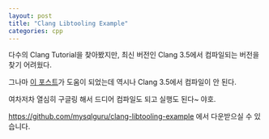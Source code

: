 ```yaml
---
layout: post
title: "Clang Libtooling Example"
categories: cpp
---
```

다수의 Clang Tutorial을 찾아봤지만, 최신 버전인 Clang 3.5에서 컴파일되는 버전을 찾기 어려웠다.

그나마 [이 포스트][1]가 도움이 되었는데 역시나 Clang 3.5에서 컴파일이 안 된다.

여차저차 열심히 구글링 해서 드디어 컴파일도 되고 실행도 된다~ 야호.

https://github.com/mysqlguru/clang-libtooling-example 에서 다운받으실 수 있습니다.

[1]: http://kevinaboos.wordpress.com/2013/07/23/clang-tutorial-part-ii-libtooling-example/
